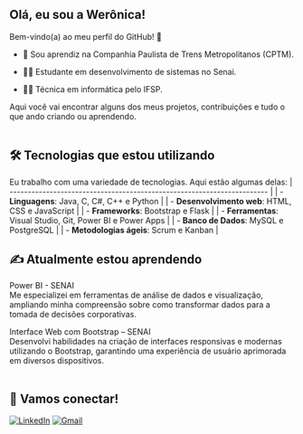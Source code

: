 ## Olá, eu sou a Werônica! 

Bem-vindo(a) ao meu perfil do GitHub! 👋

- 🚋 Sou aprendiz na Companhia Paulista de Trens Metropolitanos (CPTM).

- 👩‍💻 Estudante em desenvolvimento de sistemas no Senai.

- 👩‍🎓 Técnica em informática pelo IFSP.

Aqui você vai encontrar alguns dos meus projetos, contribuições e tudo o que ando 
criando ou aprendendo.
<br>
<br>

## 🛠 Tecnologias que estou utilizando

Eu trabalho com uma variedade de tecnologias. Aqui estão algumas delas: 
| ----------------------------------------------------------------------- |
| - **Linguagens**: Java, C, C#, C++ e Python |
| - **Desenvolvimento web**: HTML, CSS e JavaScript |
| - **Frameworks**: Bootstrap e Flask |
| - **Ferramentas**: Visual Studio, Git, Power BI e Power Apps |
| - **Banco de Dados**: MySQL e PostgreSQL |
| - **Metodologias ágeis**: Scrum e Kanban |
<br>

## ✍ Atualmente estou aprendendo

Power BI - SENAI <br>
Me especializei em ferramentas de análise de dados e visualização, ampliando minha compreensão sobre como transformar dados para a tomada de decisões corporativas. 

Interface Web com Bootstrap – SENAI <br>
Desenvolvi habilidades na criação de interfaces responsivas e modernas utilizando o Bootstrap, garantindo uma experiência de usuário aprimorada em diversos dispositivos.
<br>
<br>

## 💬 Vamos conectar!
[![LinkedIn](https://img.shields.io/badge/linkedin-%230077B5.svg?style=for-the-badge&logo=linkedin&logoColor=white)](www.linkedin.com/in/werônicalvesmelo)
[![Gmail](https://img.shields.io/badge/Gmail-D14836?style=for-the-badge&logo=gmail&logoColor=white)](weronicaamelo@gmail.com)
